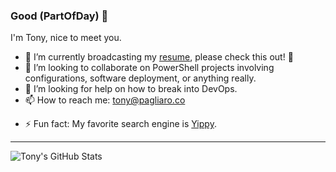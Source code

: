 ### Good $($PartOfDay) 👋
I'm Tony, nice to meet you. 

- 🔭 I’m currently broadcasting my [resume](https://github.com/tonypags/resume/), please check this out! 👀
- 👥 I’m looking to collaborate on PowerShell projects involving configurations, software deployment, or anything really.
- 🤔 I’m looking for help on how to break into DevOps. 
- 📫 How to reach me: tony@pagliaro.co
<!--
- 🌱 I’m currently learning PowerShell DSC on a very small lab environment.
- 💬 Ask me about 
- 📢 PSA: 
-->
- ⚡ Fun fact: My favorite search engine is [Yippy](https://yippy.com).

---

<img align="left" alt="Tony's GitHub Stats" src="https://github-readme-stats.vercel.app/api?username=tonypags&show_icons=true&count_private=true" />

